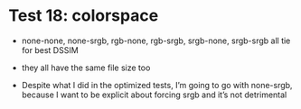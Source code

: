 # Test 18: colorspace

* none-none, none-srgb, rgb-none, rgb-srgb, srgb-none, srgb-srgb all tie for best DSSIM

* they all have the same file size too

* Despite what I did in the optimized tests, I’m going to go with none-srgb, because I want to be explicit about forcing srgb and it’s not detrimental